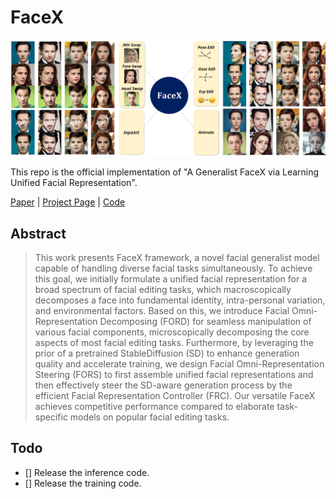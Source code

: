 # FaceX

![Teaser](./teaser.png)

This repo is the official implementation of "A Generalist FaceX via Learning Unified Facial Representation".

<!-- By [Bowen Zhang](http://home.ustc.edu.cn/~zhangbowen)\*, [Chenyang Qi](https://chenyangqiqi.github.io)\*, [Pan Zhang](https://panzhang0212.github.io), [Bo Zhang](https://bo-zhang.me/), [HsiangTao Wu](https://dl.acm.org/profile/81487650131), [Dong Chen](http://www.dongchen.pro/), [Qifeng Chen](https://cqf.io), [Yong Wang](http://en.auto.ustc.edu.cn/2021/0616/c26828a513186/page.htm) and [Fang Wen](https://www.microsoft.com/en-us/research/people/fangwen/). -->

[Paper](https://arxiv.org/abs/2401.00551) | [Project Page](https://diffusion-facex.github.io/) | [Code](https://github.com/diffusion-facex/FaceX)

## Abstract

> This work presents FaceX framework, a novel facial generalist model capable of handling diverse facial tasks simultaneously.
To achieve this goal, we initially formulate a unified facial representation for a broad spectrum of facial editing tasks, which macroscopically decomposes a face into fundamental identity, intra-personal variation, and environmental factors. 
Based on this, we introduce Facial Omni-Representation Decomposing (FORD) for seamless manipulation of various facial components, microscopically decomposing the core aspects of most facial editing tasks.
Furthermore, by leveraging the prior of a pretrained StableDiffusion (SD) to enhance generation quality and accelerate training, we design Facial Omni-Representation Steering (FORS) to first assemble unified facial representations and then effectively steer the SD-aware generation process by the efficient Facial Representation Controller (FRC). 
Our versatile FaceX achieves competitive performance compared to elaborate task-specific models on popular facial editing tasks. 

## Todo

- [] Release the inference code.
- [] Release the training code.
